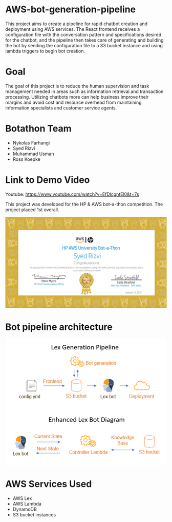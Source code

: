 # AWS-bot-generation-pipeline

This project aims to create a pipeline for rapid chatbot creation and deployment using AWS
services. The React frontend receives a configuration file with the conversation pattern
and specifications desired for the chatbot, and the pipeline then takes care of generating
and building the bot by sending the configuration file to a S3 bucket instance and using
lambda triggers to begin bot creation.

# Goal

The goal of this project is to reduce the human supervision and task management needed
in areas such as information retrieval and transaction processing. Utilizing chatbots more
can help business improve their margins and avoid cost and resource overhead from maintaining
information specialists and customer service agents.

# Botathon Team
- Nykolas Farhangi
- Syed Rizvi
- Muhammad Usman
- Ross Koepke

# Link to Demo Video
Youtube: https://www.youtube.com/watch?v=EfDlcgntEl0&t=7s

This project was developed for the HP & AWS bot-a-thon competition. The project placed 1st overall.

![HP Botathon Certificate](/assets/HP_certificate.png)

# Bot pipeline architecture
![Bot pipeline architecture](/assets/bot_architecture_diagram.png)

# AWS Services Used
- AWS Lex
- AWS Lambda
- DynamoDB
- S3 bucket instances
